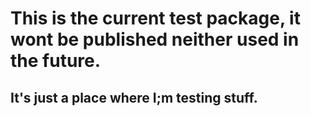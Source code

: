 # This is the current test package, it wont be published neither used in the future.

## It's just a place where I;m testing stuff.
